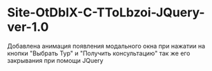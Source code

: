 # Site-OtDblX-C-TToLbzoi-JQuery-ver-1.0
Добавлена анимация появления модального окна при нажатии на кнопки "Выбрать Тур" и "Получить консультацию" так же его закрывания при помощи JQuery
